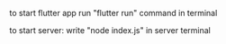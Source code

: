 to start flutter app
run "flutter run" command in terminal

to start server:
write "node index.js" in server terminal
